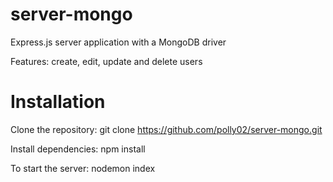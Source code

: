 # server-mongo
Express.js server application with a MongoDB driver

Features: create, edit, update and delete users
# Installation
Clone the repository: git clone https://github.com/polly02/server-mongo.git

Install dependencies: npm install

To start the server: nodemon index
